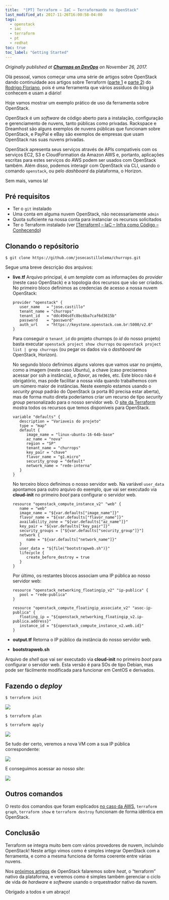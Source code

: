 ```yaml
---
title:  "[PT] Terraform – IaC – Terraformando no OpenStack"
last_modified_at: 2017-11-26T16:00:58-04:00
tags:
  - openstack
  - iac
  - terraform
  - pt
  - redhat
toc: true
toc_label: "Getting Started"
---
```


*Originally published at [**Churrops on DevOps**](https://churrops.io/2017/11/26/terraform-iac-terraformando-no-openstack/) on November 26, 2017.*

Olá pessoal, vamos começar uma uma série de artigos sobre OpenStack dando continuidade aos artigos sobre Terraform ([parte 1](https://churrops.io/2017/08/01/terraform-iac-infra-como-codigo-conhecendo/) e [parte 2](https://churrops.io/2017/08/03/terraform-iac-terraformando-na-aws/)) do [Rodrigo Floriano](https://churrops.io/about-authorsrdglinux/), pois é uma ferramenta que vários assíduos do blog já conhecem e usam a diário!

Hoje vamos mostrar um exemplo prático de uso da ferramenta sobre OpenStack.

OpenStack é um *software* de código aberto para a instalação, configuração e gerenciamento de nuvens, tanto públicas como privadas. Rackspace e Dreamhost são alguns exemplos de nuvens públicas que funcionam sobre OpenStack, e PayPal e eBay são exemplos de empresas que usam OpenStack nas suas nuvens privadas.

OpenStack apresenta seus serviços através de APIs compatíveis com os serviços EC2, S3 e CloudFormation da Amazon AWS e, portanto, aplicações escritas para estes serviços do AWS podem ser usados com OpenStack também. Além disso, podemos interagir com  OpenStack via CLI, usando o comando `openstack`, ou pelo *dashboard* da plataforma, o Horizon.

Sem mais, vamos la!

## Pré requisitos
 - Ter o `git` instalado
 - Uma conta em alguma nuvem OpenStack, não necessariamente `admin`
 - Quota suficiente na nossa conta para instanciar os recursos solicitados
 - Ter o Terraform instalado (ver [[Terraform] – IaC – Infra como Código – Conhecendo](https://churrops.io/2017/08/01/terraform-iac-infra-como-codigo-conhecendo/))

## Clonando o repósitorio

```
$ git clone https://github.com/josecastillolema/churrops.git
```

Segue uma breve descrição dos arquivos:

 - **live.tf**
   Arquivo principal, é um *template* com as informações do *provider* (neste caso OpenStack) e a topologia dos recursos que vão ser criados. No primeiro bloco definimos as credencias de acesso a nossa nuvem OpenStack:
   ```
   provider "openstack" {
      user_name   = "jose.castillo"
      tenant_name = "churrops"
      tenant_id   = "ddc494sdfc8bc6ba7caf6d3615b"
      password    = "password"
      auth_url    = "https://keystone.openstack.com.br:5000/v2.0"
   }
   ```
   Para conseguir o `tenant_id` do projeto churrops (o *id* do nosso projeto) basta executar `openstack project show churrops` ou `openstack project list | grep churrops` (ou pegar os dados via o *dashboard* de OpenStack, Horizon).

   No segundo bloco definimos alguns valores que vamos usar no projeto, como a imagem (neste caso Ubuntu), a chave (caso precisemos acessar por ssh a instância), o *flavor*, as redes, etc. Este bloco não é obrigatório, mas pode facilitar a nossa vida quando trabalhemos com um número maior de instâncias. Neste exemplo estamos usando o *security group* padrão do OpenStack (a porta 80 precisa estar aberta), mas de forma muito direta poderíamos criar um recurso de tipo *security group* personalizado para o nosso servidor web. O [site da Terraform](https://www.terraform.io/docs/providers/openstack/) mostra todos os recursos que temos disponíveis para OpenStack.

   ```
   variable "defaults" {
      description = "Variaveis do projeto"
      type = "map"
      default {
         image_name = "linux-ubuntu-16-64b-base"
         az_name = "nova"
         region = "SP"
         tenant_name = "churrops"
         key_pair = "chave"
         flavor_name = "g1.micro"
         security_group = "default"
         network_name = "rede-interna"
      }
   }
   ```

   No terceiro bloco definimos o nosso servidor web. Na variável `user_data` apontamos para outro arquivo do exemplo, que vai ser executado via **cloud-init** no primeiro *boot* para configurar o servidor web.
   ```
   resource "openstack_compute_instance_v2" "web" {
      name = "web"
      image_name = "${var.defaults["image_name"]}"
      flavor_name = "${var.defaults["flavor_name"]}"
      availability_zone = "${var.defaults["az_name"]}"
      key_pair = "${var.defaults["key_pair"]}"
      security_groups = ["${var.defaults["security_group"]}"]
      network {
         name = "${var.defaults["network_name"]}"
      }
      user_data = "${file("bootstrapweb.sh")}"
      lifecycle {
         create_before_destroy = true
      }
   }
   ```

   Por último, os restantes blocos associam uma IP pública ao nosso servidor web:
   ```
   resource "openstack_networking_floatingip_v2" "ip-publica" {
      pool = "rede-publica"
   }

   resource "openstack_compute_floatingip_associate_v2" "asoc-ip-publica" {
      floating_ip = "${openstack_networking_floatingip_v2.ip-publica.address}"
      instance_id = "${openstack_compute_instance_v2.web.id}"
   }
   ```

 - **output.tf**
Retorna o IP público da instância do nosso servidor web.

 - **bootstrapweb.sh**

Arquivo de *shell* que vai ser executado via **cloud-init** no primeiro *boot* para configurar o servidor web. Esta versão é para SOs de tipo Debian, mas pode ser fácilmente modificada para funcionar em CentOS e derivados.

## Fazendo o *deploy*

```
$ terraform init
```

![](/assets/images/posts/2017-11-26-terraformando-openstack/01.png)

```
$ terraform plan
```
```
$ terraform apply
```
![](/assets/images/posts/2017-11-26-terraformando-openstack/02.png)

Se tudo der certo, veremos a nova VM com a sua IP pública correspondente:

![](/assets/images/posts/2017-11-26-terraformando-openstack/03.png)

E conseguimos acessar ao nosso *site*:

![](/assets/images/posts/2017-11-26-terraformando-openstack/04.jpeg)


## Outros comandos
O resto dos comandos que foram explicados [no caso da AWS](https://churrops.io/2017/08/03/terraform-iac-terraformando-na-aws/), `terraform graph`, `terraform show` e `terraform destroy` funcionam de forma idêntica em OpenStack.

## Conclusão
Terraform se integra muito bem com vários provedores de nuvem, incluíndo OpenStack! Neste artigo vimos como é simples integrar OpenStack com a ferramenta, e como a mesma funciona de forma coerente entre várias nuvens.

Nos [próximos artigos](/heat-introducao) de OpenStack falaremos sobre *heat*, o “terraform” nativo da plataforma, e veremos como é simples também gerenciar o ciclo de vida de *hardware* e *software* usando o orquestrador nativo da nuvem.

Obrigado a todos e um abraço! 



